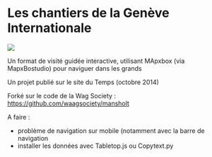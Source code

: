 Les chantiers de la Genève Internationale
========================================

![](http://www.letemps.ch/rw/Le_Temps/Quotidien/2014/10/03/Suisse/ImagesWeb/scroll1--672x359.jpg)

Un format de visité guidée interactive, utilisant MApxbox (via MapxBostudio) pour naviguer dans les grands

Un projet publié sur le site du Temps (octobre 2014) 

Forké sur le code de la Wag Society : https://github.com/waagsociety/mansholt

A faire : 
- problème de navigation sur mobile (notamment avec la barre de navigation
- installer les données avec Tabletop.js ou Copytext.py


